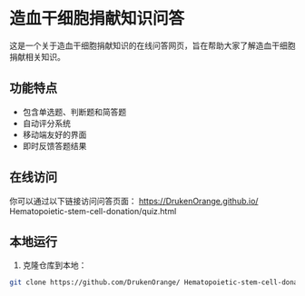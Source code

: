# 造血干细胞捐献知识问答

这是一个关于造血干细胞捐献知识的在线问答网页，旨在帮助大家了解造血干细胞捐献相关知识。

## 功能特点

- 包含单选题、判断题和简答题
- 自动评分系统
- 移动端友好的界面
- 即时反馈答题结果

## 在线访问

你可以通过以下链接访问问答页面：
https://DrukenOrange.github.io/ Hematopoietic-stem-cell-donation/quiz.html

## 本地运行

1. 克隆仓库到本地：
```bash
git clone https://github.com/DrukenOrange/ Hematopoietic-stem-cell-donation.git
